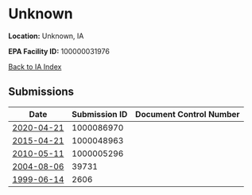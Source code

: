 # Unknown

**Location:** Unknown, IA

**EPA Facility ID:** 100000031976

[Back to IA Index](../../index.md)

## Submissions

| Date | Submission ID | Document Control Number |
|------|--------------|-------------------------|
| [2020-04-21](submissions/1000086970.md) | 1000086970 |  |
| [2015-04-21](submissions/1000048963.md) | 1000048963 |  |
| [2010-05-11](submissions/1000005296.md) | 1000005296 |  |
| [2004-08-06](submissions/39731.md) | 39731 |  |
| [1999-06-14](submissions/2606.md) | 2606 |  |
